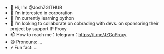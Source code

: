 - 👋 Hi, I’m @JoshZGITHUB
- 👀 I’m interested in corporation
- 🌱 I’m currently learning python
- 💞️ I’m looking to collaborate on cobrading with devs. on sponsoring their project by support IP Proxy
- 📫 How to reach me：telegram：https://t.me/JZGoProxy
- 😄 Pronouns: ...
- ⚡ Fun fact: ...

<!---
JoshZGITHUB/JoshZGITHUB is a ✨ special ✨ repository because its `README.md` (this file) appears on your GitHub profile.
You can click the Preview link to take a look at your changes.
--->
